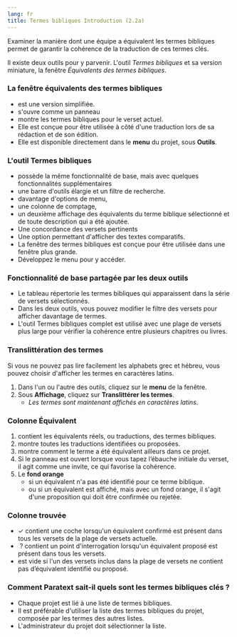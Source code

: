 ```yaml
---
lang: fr
title: Termes bibliques Introduction (2.2a)
---
```

Examiner la manière dont une équipe a équivalent les termes bibliques permet de garantir la cohérence de la traduction de ces termes clés.

Il existe deux outils pour y parvenir. L'outil *Termes bibliques* et sa version miniature, la fenêtre *Équivalents des termes bibliques*.

### La fenêtre équivalents des termes bibliques

-  est une version simplifiée.
-  s'ouvre comme un panneau
-  montre les termes bibliques pour le verset actuel.
-  Elle est conçue pour être utilisée à côté d'une traduction lors de sa rédaction et de son édition.
-  Elle est disponible directement dans le **menu** du projet, sous **Outils**.

### L'outil Termes bibliques

-  possède la même fonctionnalité de base, mais avec quelques fonctionnalités supplémentaires
-  une barre d'outils élargie et un filtre de recherche.
-  davantage d'options de menu,
-  une colonne de comptage,
-  un deuxième affichage des équivalents du terme biblique sélectionné et de toute description qui a été ajoutée.
-  Une concordance des versets pertinents
-  Une option permettant d'afficher des textes comparatifs.
-  La fenêtre des termes bibliques est conçue pour être utilisée dans une fenêtre plus grande.
-  Développez le menu pour y accéder.

### Fonctionnalité de base partagée par les deux outils

-  Le tableau répertorie les termes bibliques qui apparaissent dans la série de versets sélectionnés.
-  Dans les deux outils, vous pouvez modifier le filtre des versets pour afficher davantage de termes.
-  L'outil Termes bibliques complet est utilisé avec une plage de versets plus large pour vérifier la cohérence entre plusieurs chapitres ou livres.

### Translittération des termes

Si vous ne pouvez pas lire facilement les alphabets grec et hébreu, vous pouvez choisir d'afficher les termes en caractères latins.

1.  Dans l'un ou l'autre des outils, cliquez sur le **menu** de la fenêtre.
1.  Sous **Affichage**, cliquez sur **Translittérer les termes**.
     -  *Les termes sont maintenant affichés en caractères latins*.

### Colonne Équivalent

1.  contient les équivalents réels, ou traductions, des termes bibliques.
1.  montre toutes les traductions identifiées ou proposées.
1.  montre comment le terme a été équivalent ailleurs dans ce projet.
1.  Si le panneau est ouvert lorsque vous tapez l’ébauche initiale du verset, il agit comme une invite, ce qui favorise la cohérence.
1.  Le **fond orange**
    -  si un équivalent n'a pas été identifié pour ce terme biblique.
    -  ou si un équivalent est affiché, mais avec un fond orange, il s'agit d'une proposition qui doit être confirmée ou rejetée.

### Colonne trouvée

-  ✓ contient une coche lorsqu'un équivalent confirmé est présent dans tous les versets de la plage de versets actuelle.
-   ? contient un point d'interrogation lorsqu'un équivalent proposé est présent dans tous les versets.
-  est vide si l'un des versets inclus dans la plage de versets ne contient pas d’équivalent identifié ou proposé.

### Comment Paratext sait-il quels sont les termes bibliques clés ?

-  Chaque projet est lié à une liste de termes bibliques.
-  Il est préférable d'utiliser la liste des termes bibliques du projet, composée par les termes des autres listes.
-  L'administrateur du projet doit sélectionner la liste.

